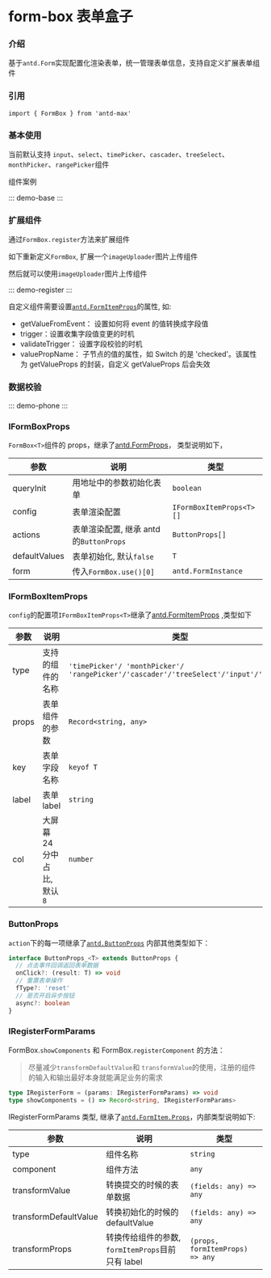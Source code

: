 # form-box 表单盒子

### 介绍

基于`antd.Form`实现配置化渲染表单，统一管理表单信息，支持自定义扩展表单组件

### 引用

```tsx
import { FormBox } from 'antd-max'
```

### 基本使用

当前默认支持 `input`、`select`、`timePicker`、`cascader`、`treeSelect`、`monthPicker`、`rangePicker`组件

组件案例

::: demo-base :::

### 扩展组件

通过`FormBox.register`方法来扩展组件

如下重新定义`FormBox`, 扩展一个`imageUploader`图片上传组件

然后就可以使用`imageUploader`图片上传组件

::: demo-register :::

自定义组件需要设置[`antd.FormItemProps`](https://ant.design/components/form-cn#formitem)的属性, 如:

- getValueFromEvent： 设置如何将 event 的值转换成字段值
- trigger：设置收集字段值变更的时机
- validateTrigger： 设置字段校验的时机
- valuePropName： 子节点的值的属性，如 Switch 的是 'checked'。该属性为 getValueProps 的封装，自定义 getValueProps 后会失效

### 数据校验

::: demo-phone :::

### IFormBoxProps

`FormBox<T>`组件的 props，继承了[antd.FormProps](https://ant.design/components/form-cn#form)， 类型说明如下，

| 参数          | 说明                                    | 类型                     |
| ------------- | --------------------------------------- | ------------------------ |
| queryInit     | 用地址中的参数初始化表单                | `boolean`                |
| config        | 表单渲染配置                            | `IFormBoxItemProps<T>[]` |
| actions       | 表单渲染配置, 继承 antd 的`ButtonProps` | `ButtonProps[]`          |
| defaultValues | 表单初始化, 默认`false`                 | `T`                      |
| form          | 传入`FormBox.use()[0]`                  | `antd.FormInstance`      |

### IFormBoxItemProps

`config`的配置项`IFormBoxItemProps<T>`继承了[antd.FormItemProps](https://ant.design/components/form-cn#formitem) ,类型如下

| 参数  | 说明                        | 类型                                                                                  |
| ----- | --------------------------- | ------------------------------------------------------------------------------------- |
| type  | 支持的组件的名称            | `'timePicker'/ 'monthPicker'/ 'rangePicker'/'cascader'/'treeSelect'/'input'/'select'` |
| props | 表单组件的参数              | `Record<string, any>`                                                                 |
| key   | 表单字段名称                | `keyof T`                                                                             |
| label | 表单 label                  | `string`                                                                              |
| col   | 大屏幕 24 分中占比, 默认`8` | `number`                                                                              |

### ButtonProps

`action`下的每一项继承了[`antd.ButtonProps`](https://ant.design/components/button-cn#api)
内部其他类型如下：

```ts
interface ButtonProps_<T> extends ButtonProps {
  // 点击事件回调返回表单数据
  onClick?: (result: T) => void
  // 重置表单操作
  fType?: 'reset'
  // 是否开启异步按钮
  async?: boolean
}
```

### IRegisterFormParams

FormBox.`showComponents` 和 FormBox.`registerComponent` 的方法：

> 尽量减少`transformDefaultValue`和 `transformValue`的使用，注册的组件的输入和输出最好本身就能满足业务的需求

```ts
type IRegisterForm = (params: IRegisterFormParams) => void
type showComponents = () => Record<string, IRegisterFormParams>
```

IRegisterFormParams 类型, 继承了[`antd.FormItem.Props`](https://ant.design/components/form-cn#formitem)，内部类型说明如下:

| 参数                  | 说明                                              | 类型                            |
| --------------------- | ------------------------------------------------- | ------------------------------- |
| type                  | 组件名称                                          | `string`                        |
| component             | 组件方法                                          | `any`                           |
| transformValue        | 转换提交的时候的表单数据                          | `(fields: any) => any`          |
| transformDefaultValue | 转换初始化的时候的 defaultValue                   | `(fields: any) => any`          |
| transformProps        | 转换传给组件的参数, `formItemProps`目前只有 label | `(props, formItemProps) => any` |
